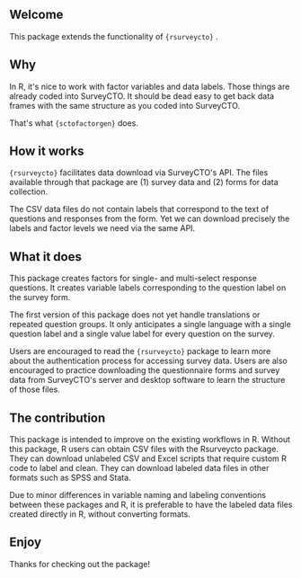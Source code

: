## Welcome

This package extends the functionality of `{rsurveycto}` . 

## Why

In R, it's nice to work with factor variables and data labels. Those things are already coded into SurveyCTO. It should be dead easy to get back data frames with the same structure as you coded into SurveyCTO. 

That's what `{sctofactorgen}` does.

## How it works

`{rsurveycto}` facilitates data download via SurveyCTO's API. The files available through that package are (1) survey data and (2) forms for data collection. 

The CSV data files do not contain labels that correspond to the text of questions and responses from the form. Yet we can download precisely the labels and factor levels we need via the same API. 

## What it does

This package creates factors for single- and multi-select response questions. It creates variable labels corresponding to the question label on the survey form. 

The first version of this package does not yet handle translations or repeated question groups. It only anticipates a single language with a single question label and a single value label for every question on the survey. 

Users are encouraged to read the `{rsurveycto}` package to learn more about the authentication process for accessing survey data. Users are also encouraged to practice downloading the questionnaire forms and survey data from SurveyCTO's server and desktop software to learn the structure of those files. 

## The contribution

This package is intended to improve on the existing workflows in R. Without this package, R users can obtain CSV files with the Rsurveycto package. They can download unlabeled CSV and Excel scripts that require custom R code to label and clean. They can download labeled data files in other formats such as SPSS and Stata. 

Due to minor differences in variable naming and labeling conventions between these packages and R, it is preferable to have the labeled data files created directly in R, without converting formats.

## Enjoy

Thanks for checking out the package!
